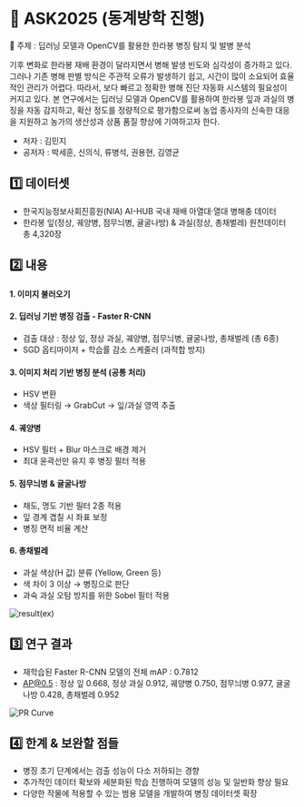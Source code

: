 # 🏅 ASK2025 (동계방학 진행)
🍊 주제 : 딥러닝 모델과 OpenCV를 활용한 한라봉 병징 탐지 및 발병 분석

기후 변화로 한라봉 재배 환경이 달라지면서 병해 발생 빈도와 심각성이 증가하고 있다. 그러나 기존 병해 판별 방식은 주관적 오류가 발생하기 쉽고, 시간이 많이 소요되어 효율적인 관리가 어렵다. 따라서, 보다 빠르고 정확한 병해 진단 자동화 시스템의 필요성이 커지고 있다. 본 연구에서는 딥러닝 모델과 OpenCV를 활용하여 한라봉 잎과 과실의 병징을 자동 감지하고, 확산 정도를 정량적으로 평가함으로써 농업 종사자의 신속한 대응을 지원하고 농가의 생산성과 상품 품질 향상에 기여하고자 한다.

- 저자 : 김민지
- 공저자 : 박세훈, 신의식, 류병석, 권용현, 김영균
  
## 1️⃣ 데이터셋
- 한국지능정보사회진흥원(NIA) AI-HUB 국내 재배 아열대·열대 병해충 데이터
- 한라봉 잎(정상, 궤양병, 점무늬병, 귤굴나방) & 과실(정상, 총채벌레) 원천데이터 총 4,320장

## 2️⃣ 내용
#### 1. 이미지 불러오기
#### 2. 딥러닝 기반 병징 검출 - Faster R-CNN
- 검출 대상 : 정상 잎, 정상 과실, 궤양병, 점무늬병, 귤굴나방, 총채벌레 (총 6종)
- SGD 옵티마이저 + 학습률 감소 스케줄러 (과적합 방지)
#### 3. 이미지 처리 기반 병징 분석 (공통 처리)
- HSV 변환
- 색상 필터링 → GrabCut → 잎/과실 영역 추출
#### 4. 궤양병
- HSV 필터 + Blur 마스크로 배경 제거
- 최대 윤곽선만 유지 후 병징 필터 적용
#### 5. 점무늬병 & 귤굴나방
- 채도, 명도 기반 필터 2종 적용
- 잎 경계 겹칠 시 좌표 보정
- 병징 면적 비율 계산
#### 6. 총채벌레
- 과실 색상(H 값) 분류 (Yellow, Green 등)
- 색 차이 3 이상 → 병징으로 판단
- 과숙 과실 오탐 방지를 위한 Sobel 필터 적용

![result(ex)](https://github.com/ttobagi4/ASK2025_Dekopon/blob/main/result(ex).png)

## 3️⃣ 연구 결과
- 재학습된 Faster R-CNN 모델의 전체 mAP : 0.7812
- AP@0.5 : 정상 잎 0.668, 정상 과실 0.912, 궤양병 0.750, 점무늬병 0.977, 귤굴나방 0.428, 총채벌레 0.952

![PR Curve](https://github.com/ttobagi4/ASK2025_Dekopon/blob/main/PR%20Curve.png)

## 4️⃣ 한계 & 보완할 점들
- 병징 초기 단계에서는 검출 성능이 다소 저하되는 경향
- 추가적인 데이터 확보와 세분화된 학습 진행하여 모델의 성능 및 일반화 향상 필요
- 다양한 작물에 적용할 수 있는 범용 모델을 개발하여 병징 데이터셋 확장
